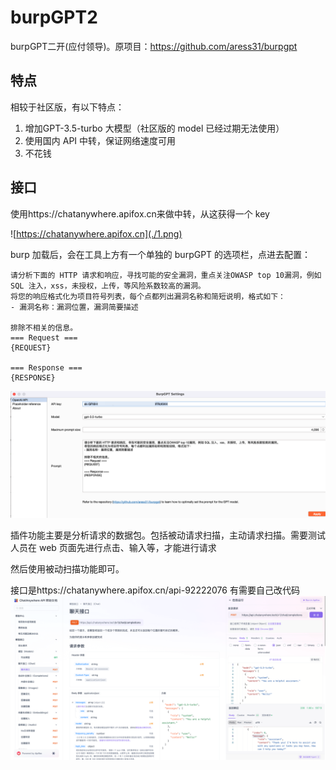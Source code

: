 # burpGPT2
burpGPT二开(应付领导)。原项目：https://github.com/aress31/burpgpt

## 特点

相较于社区版，有以下特点：

1. 增加GPT-3.5-turbo 大模型（社区版的 model 已经过期无法使用）
2. 使用国内 API 中转，保证网络速度可用
3. 不花钱

## 接口

使用https://chatanywhere.apifox.cn来做中转，从这获得一个 key



![https://chatanywhere.apifox.cn](./1.png)

burp 加载后，会在工具上方有一个单独的 burpGPT 的选项栏，点进去配置：

```
请分析下面的 HTTP 请求和响应，寻找可能的安全漏洞，重点关注OWASP top 10漏洞，例如 SQL 注入，xss，未授权，上传，等风险系数较高的漏洞。
将您的响应格式化为项目符号列表，每个点都列出漏洞名称和简短说明，格式如下：
- 漏洞名称：漏洞位置，漏洞简要描述

排除不相关的信息。
=== Request ===
{REQUEST}

=== Response ===
{RESPONSE}
```



![burp](./3.png)

插件功能主要是分析请求的数据包。包括被动请求扫描，主动请求扫描。需要测试人员在 web 页面先进行点击、输入等，才能进行请求

然后使用被动扫描功能即可。

接口是https://chatanywhere.apifox.cn/api-92222076 有需要自己改代码![接口](./2.png)